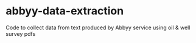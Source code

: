 # abbyy-data-extraction
Code to collect data from text produced by Abbyy service using oil &amp; well survey pdfs
